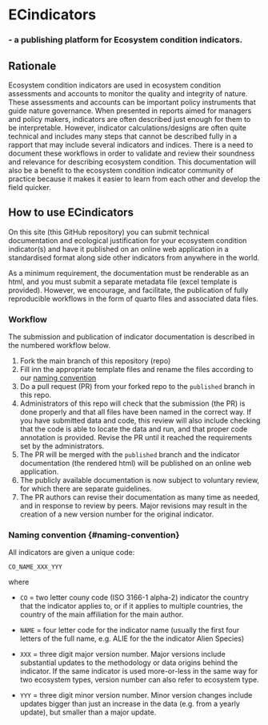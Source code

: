 # ECindicators

### - a publishing platform for Ecosystem condition indicators.

## Rationale

Ecosystem condition indicators are used in ecosystem condition assessments and accounts to monitor the quality and integrity of nature. These assessments and accounts can be important policy instruments that guide nature governance. When presented in reports aimed for managers and policy makers, indicators are often described just enough for them to be interpretable. However, indicator calculations/designs are often quite technical and includes many steps that cannot be described fully in a rapport that may include several indicators and indices. There is a need to document these workflows in order to validate and review their soundness and relevance for describing ecosystem condition. This documentation will also be a benefit to the ecosystem condition indicator community of practice because it makes it easier to learn from each other and develop the field quicker.

## How to use ECindicators

On this site (this GitHub repository) you can submit technical documentation and ecological justification for your ecosystem condition indicator(s) and have it published on an online web application in a standardised format along side other indicators from anywhere in the world.

As a minimum requirement, the documentation must be renderable as an html, and you must submit a separate metadata file (excel template is provided). However, we encourage, and facilitate, the publication of fully reproducible workflows in the form of quarto files and associated data files.

### Workflow

The submission and publication of indicator documentation is described in the numbered workflow below.

1.  Fork the main branch of this repository (repo)
2.  Fill inn the appropriate template files and rename the files according to our [naming convention](#naming-convention)
3.  Do a pull request (PR) from your forked repo to the `published` branch in this repo.
4.  Administrators of this repo will check that the submission (the PR) is done properly and that all files have been named in the correct way. If you have submitted data and code, this review will also include checking that the code is able to locate the data and run, and that proper code annotation is provided. Revise the PR until it reached the requirements set by the administrators.
5.  The PR will be merged with the `published` branch and the indicator documentation (the rendered html) will be published on an online web application.
6.  The publicly available documentation is now subject to voluntary review, for which there are separate guidelines.
7.  The PR authors can revise their documentation as many time as needed, and in response to review by peers. Major revisions may result in the creation of a new version number for the original indicator.

### Naming convention {#naming-convention}

All indicators are given a unique code:

`CO_NAME_XXX_YYY`

where

-   `CO` = two letter couny code (ISO 3166-1 alpha-2) indicator the country that the indicator applies to, or if it applies to multiple countries, the country of the main affiliation for the main author.

-   `NAME` = four letter code for the indicator name (usually the first four letters of the full name, e.g. ALIE for the the indicator Alien Species)

-   `XXX` = three digit major version number. Major versions include substantial updates to the methodology or data origins behind the indicator. If the same indicator is used more-or-less in the same way for two ecosystem types, version number can also refer to ecosystem type.

-   `YYY` = three digit minor version number. Minor version changes include updates bigger than just an increase in the data (e.g. from a yearly update), but smaller than a major update.
